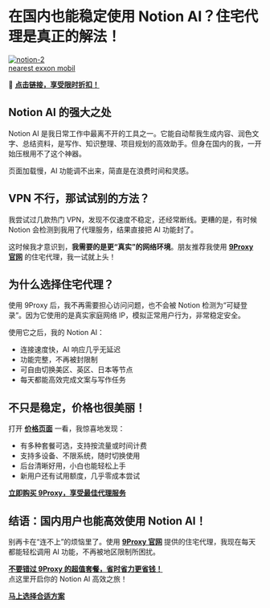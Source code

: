 # 在国内也能稳定使用 Notion AI？住宅代理是真正的解法！

<a href='https://postimg.cc/3y0NNRND' target='_blank'><img src='https://i.postimg.cc/JhPkTHWK/notion-2.webp' border='0' alt='notion-2'/></a><br /><a href='https://gasstation-nearme.com/mobil'>nearest exxon mobil</a><br />

🌱  [**点击链接，享受限时折扣！**](https://the9proxy.short.gy/github-pricing-lucas888)

## Notion AI 的强大之处

Notion AI 是我日常工作中最离不开的工具之一。它能自动帮我生成内容、润色文字、总结资料，是写作、知识整理、项目规划的高效助手。但身在国内的我，一开始压根用不了这个神器。

页面加载慢，AI 功能调不出来，简直是在浪费时间和灵感。

## VPN 不行，那试试别的方法？

我尝试过几款热门 VPN，发现不仅速度不稳定，还经常断线。更糟的是，有时候 Notion 会检测到我用了代理服务，结果直接把 AI 功能封了。

这时候我才意识到，**我需要的是更“真实”的网络环境**。朋友推荐我使用 [**9Proxy 官网**](https://the9proxy.short.gy/github-homepage-lucas888) 的住宅代理，我一试就上头！

## 为什么选择住宅代理？

使用 9Proxy 后，我不再需要担心访问问题，也不会被 Notion 检测为“可疑登录”。因为它使用的是真实家庭网络 IP，模拟正常用户行为，非常稳定安全。

使用它之后，我的 Notion AI：

- 连接速度快，AI 响应几乎无延迟  
- 功能完整，不再被封限制  
- 可自由切换美区、英区、日本等节点  
- 每天都能高效完成文案与写作任务  

## 不只是稳定，价格也很美丽！

打开 [**价格页面**](https://the9proxy.short.gy/github-pricing-lucas888) 一看，我惊喜地发现：

- 有多种套餐可选，支持按流量或时间计费  
- 支持多设备、不限系统，随时切换使用  
- 后台清晰好用，小白也能轻松上手  
- 新用户还有试用额度，几乎零成本尝试  

[**立即购买 9Proxy，享受最佳代理服务**](https://the9proxy.short.gy/github-pricing-lucas888)

## 结语：国内用户也能高效使用 Notion AI！

别再卡在“连不上”的烦恼里了。使用 [**9Proxy 官网**](https://the9proxy.short.gy/github-homepage-lucas888) 提供的住宅代理，我现在每天都能轻松调用 AI 功能，不再被地区限制所困扰。

[**不要错过 9Proxy 的超值套餐，省时省力更省钱！**](https://the9proxy.short.gy/github-pricing-lucas888)  
点这里开启你的 Notion AI 高效之旅！

[**马上选择合适方案**](https://the9proxy.short.gy/github-pricing-lucas888)


